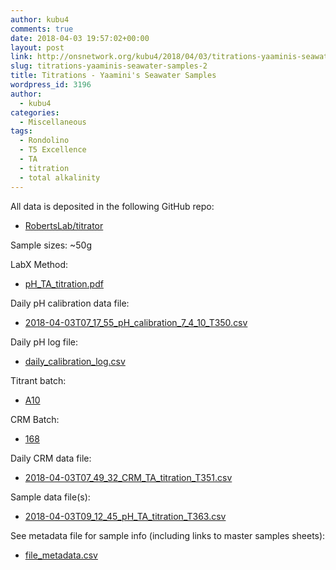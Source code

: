 ```yaml
---
author: kubu4
comments: true
date: 2018-04-03 19:57:02+00:00
layout: post
link: http://onsnetwork.org/kubu4/2018/04/03/titrations-yaaminis-seawater-samples-2/
slug: titrations-yaaminis-seawater-samples-2
title: Titrations - Yaamini's Seawater Samples
wordpress_id: 3196
author:
  - kubu4
categories:
  - Miscellaneous
tags:
  - Rondolino
  - T5 Excellence
  - TA
  - titration
  - total alkalinity
---
```


All data is deposited in the following GitHub repo:





  * [RobertsLab/titrator](https://github.com/RobertsLab/titrator)



Sample sizes: ~50g

LabX Method:



  * [pH_TA_titration.pdf](https://github.com/RobertsLab/titrator/blob/master/LabX_method_files/pH_TA_titration.pdf)



Daily pH calibration data file:



  * [2018-04-03T07_17_55_pH_calibration_7_4_10_T350.csv
](https://github.com/RobertsLab/titrator/raw/master/data/cal_data/2018-04-03T07_17_55_pH_calibration_7_4_10_T350.csv)



Daily pH log file:



  * [daily_calibration_log.csv](https://github.com/RobertsLab/titrator/blob/master/data/cal_data/daily_calibration_log.csv)



Titrant batch:



  * [A10](https://github.com/RobertsLab/titrator/blob/master/data/acid_certifications/Batch_A10_CoA.pdf)



CRM Batch:



  * [168](https://github.com/RobertsLab/titrator/blob/master/data/crm_certifications/Batch168.pdf)



Daily CRM data file:



  * [2018-04-03T07_49_32_CRM_TA_titration_T351.csv
](https://github.com/RobertsLab/titrator/raw/master/data/titration_data/crm_data/2018-04-03T07_49_32_CRM_TA_titration_T351.csv)



Sample data file(s):



  * [2018-04-03T09_12_45_pH_TA_titration_T363.csv
](https://github.com/RobertsLab/titrator/raw/master/data/titration_data/sample_data/2018-04-03T09_12_45_pH_TA_titration_T363.csv)



See metadata file for sample info (including links to master samples sheets):



  * [file_metadata.csv](https://github.com/RobertsLab/titrator/blob/master/data/titration_data/sample_data/file_metadata.csv)



